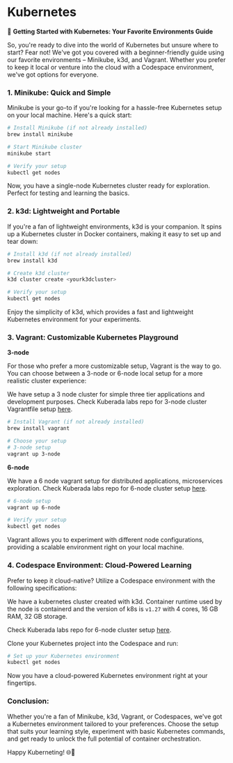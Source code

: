 # Kubernetes


🚀 **Getting Started with Kubernetes: Your Favorite Environments Guide**

So, you're ready to dive into the world of Kubernetes but unsure where to start? Fear not! We've got you covered with a beginner-friendly guide using our favorite environments – Minikube, k3d, and Vagrant. Whether you prefer to keep it local or venture into the cloud with a Codespace environment, we've got options for everyone.

### 1. **Minikube: Quick and Simple**

Minikube is your go-to if you're looking for a hassle-free Kubernetes setup on your local machine. Here's a quick start:

```bash
# Install Minikube (if not already installed)
brew install minikube

# Start Minikube cluster
minikube start

# Verify your setup
kubectl get nodes
```

Now, you have a single-node Kubernetes cluster ready for exploration. Perfect for testing and learning the basics.

### 2. **k3d: Lightweight and Portable**

If you're a fan of lightweight environments, k3d is your companion. It spins up a Kubernetes cluster in Docker containers, making it easy to set up and tear down:

```bash
# Install k3d (if not already installed)
brew install k3d

# Create k3d cluster
k3d cluster create <yourk3dcluster>

# Verify your setup
kubectl get nodes
```

Enjoy the simplicity of k3d, which provides a fast and lightweight Kubernetes environment for your experiments.

### 3. **Vagrant: Customizable Kubernetes Playground**

**3-node**

For those who prefer a more customizable setup, Vagrant is the way to go. You can choose between a 3-node or 6-node local setup for a more realistic cluster experience:

We have setup a 3 node cluster for simple three tier applications and development purposes.
Check Kuberada labs repo for 3-node cluster Vagrantfile setup [here](https://github.com/kuberada/kuberada-labs/tree/main/getting-started/k8s/3-node).

```bash
# Install Vagrant (if not already installed)
brew install vagrant

# Choose your setup
# 3-node setup
vagrant up 3-node
```

**6-node**

We have a 6 node vagrant setup for distributed applications, microservices exploration.
Check Kuberada labs repo for 6-node cluster setup [here](https://github.com/kuberada/kuberada-labs/tree/main/getting-started/k8s/6-node). 

```sh
# 6-node setup
vagrant up 6-node

# Verify your setup
kubectl get nodes
```

Vagrant allows you to experiment with different node configurations, providing a scalable environment right on your local machine.

### 4. **Codespace Environment: Cloud-Powered Learning**

Prefer to keep it cloud-native? Utilize a Codespace environment with the following specifications:

We have a kubernetes cluster created with k3d. Container runtime used by the node is containerd and the version of k8s is `v1.27` with 4 cores, 16 GB RAM, 32 GB storage.

Check Kuberada labs repo for 6-node cluster setup [here](https://github.com/kuberada/kuberada-labs/tree/main/getting-started/k8s/k3d-codespace).


Clone your Kubernetes project into the Codespace and run:

```bash
# Set up your Kubernetes environment
kubectl get nodes
```

Now you have a cloud-powered Kubernetes environment right at your fingertips.

### Conclusion:

Whether you're a fan of Minikube, k3d, Vagrant, or Codespaces, we've got a Kubernetes environment tailored to your preferences. Choose the setup that suits your learning style, experiment with basic Kubernetes commands, and get ready to unlock the full potential of container orchestration.

Happy Kuberneting! 🌐🚀


